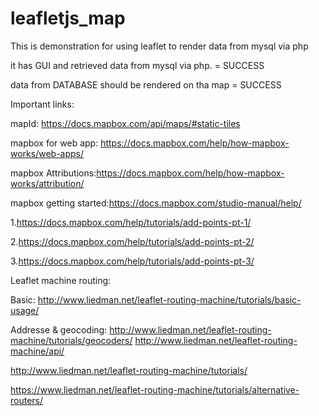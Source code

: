 # leafletjs_map
This is demonstration for using leaflet to render data from mysql via php

it has GUI and retrieved data from mysql via php.  = SUCCESS

data from DATABASE should be rendered on tha map = SUCCESS

Important links:

mapId: https://docs.mapbox.com/api/maps/#static-tiles

mapbox for web app: https://docs.mapbox.com/help/how-mapbox-works/web-apps/

mapbox Attributions:https://docs.mapbox.com/help/how-mapbox-works/attribution/


mapbox getting started:https://docs.mapbox.com/studio-manual/help/

1.https://docs.mapbox.com/help/tutorials/add-points-pt-1/

2.https://docs.mapbox.com/help/tutorials/add-points-pt-2/

3.https://docs.mapbox.com/help/tutorials/add-points-pt-3/

Leaflet machine routing:

Basic: http://www.liedman.net/leaflet-routing-machine/tutorials/basic-usage/

Addresse & geocoding: http://www.liedman.net/leaflet-routing-machine/tutorials/geocoders/
http://www.liedman.net/leaflet-routing-machine/api/


http://www.liedman.net/leaflet-routing-machine/tutorials/

https://www.liedman.net/leaflet-routing-machine/tutorials/alternative-routers/


